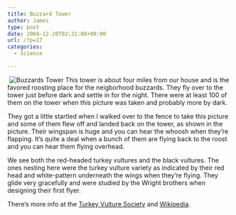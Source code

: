 ```yaml
---
title: Buzzard Tower
author: James
type: post
date: 2004-12-20T02:32:08+00:00
url: /?p=17
categories:
  - Science

---
```

 <img src="images/buzzardstower.jpg" alt="Buzzards Tower" align="left" hspace="4" />This tower is about four miles from our house and is the favored roosting place for the neigborhood buzzards. They fly over to the tower just before dark and settle in for the night. There were at least 100 of them on the tower when this picture was taken and probably more by dark.

They got a little startled when I walked over to the fence to take this picture and some of them flew off and landed back on the tower, as shown in the picture. Their wingspan is huge and you can hear the whoosh when they&#8217;re flapping. It&#8217;s quite a deal when a bunch of them are flying back to the roost and you can hear them flying overhead.

We see both the red-headed turkey vultures and the black vultures. The ones nesting here were the turkey vulture variety as indicated by their red head and white-pattern underneath the wings when they&#8217;re flying. They glide very gracefully and were studied by the Wright brothers when designing their first flyer.

There&#8217;s more info at the [Turkey Vulture Society][1] and [Wikipedia][2].

 [1]: http://www.accutek.com/vulture/
 [2]: http://en.wikipedia.org/wiki/Turkey_Vulture